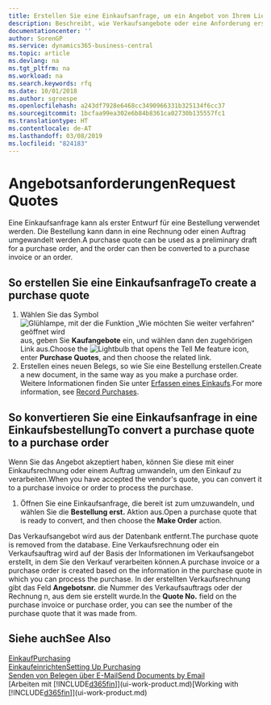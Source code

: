 ```yaml
---
title: Erstellen Sie eine Einkaufsanfrage, um ein Angebot von Ihrem Lieferanten anzufordern | Microsoft Docs
description: Beschreibt, wie Verkaufsangebote oder eine Anforderung erstellt wird, um Ihr Angebot zu erfassen, um unter bestimmten Bedingungen einem Debitoren zu verkaufen.
documentationcenter: ''
author: SorenGP
ms.service: dynamics365-business-central
ms.topic: article
ms.devlang: na
ms.tgt_pltfrm: na
ms.workload: na
ms.search.keywords: rfq
ms.date: 10/01/2018
ms.author: sgroespe
ms.openlocfilehash: a243df7928e6468cc3490966331b325134f6cc37
ms.sourcegitcommit: 1bcfaa99ea302e6b84b8361ca02730b135557fc1
ms.translationtype: HT
ms.contentlocale: de-AT
ms.lasthandoff: 03/08/2019
ms.locfileid: "824183"
---
```

# <a name="request-quotes"></a><span data-ttu-id="d2fe4-103">Angebotsanforderungen</span><span class="sxs-lookup"><span data-stu-id="d2fe4-103">Request Quotes</span></span>
<span data-ttu-id="d2fe4-104">Eine Einkaufsanfrage kann als erster Entwurf für eine Bestellung verwendet werden. Die Bestellung kann dann in eine Rechnung oder einen Auftrag umgewandelt werden.</span><span class="sxs-lookup"><span data-stu-id="d2fe4-104">A purchase quote can be used as a preliminary draft for a purchase order, and the order can then be converted to a purchase invoice or an order.</span></span>


## <a name="to-create-a-purchase-quote"></a><span data-ttu-id="d2fe4-105">So erstellen Sie eine Einkaufsanfrage</span><span class="sxs-lookup"><span data-stu-id="d2fe4-105">To create a purchase quote</span></span>
1. <span data-ttu-id="d2fe4-106">Wählen Sie das Symbol ![Glühlampe, mit der die Funktion „Wie möchten Sie weiter verfahren“ geöffnet wird](media/ui-search/search_small.png "Wie möchten Sie weiter verfahren?") aus, geben Sie **Kaufangebote** ein, und wählen dann den zugehörigen Link aus.</span><span class="sxs-lookup"><span data-stu-id="d2fe4-106">Choose the ![Lightbulb that opens the Tell Me feature](media/ui-search/search_small.png "Tell me what you want to do") icon, enter **Purchase Quotes**, and then choose the related link.</span></span>
2. <span data-ttu-id="d2fe4-107">Erstellen eines neuen Belegs, so wie Sie eine Bestellung erstellen.</span><span class="sxs-lookup"><span data-stu-id="d2fe4-107">Create a new document, in the same way as you make a purchase order.</span></span> <span data-ttu-id="d2fe4-108">Weitere Informationen finden Sie unter [Erfassen eines Einkaufs](purchasing-how-record-purchases.md).</span><span class="sxs-lookup"><span data-stu-id="d2fe4-108">For more information, see [Record Purchases](purchasing-how-record-purchases.md).</span></span>

## <a name="to-convert-a-purchase-quote-to-a-purchase-order"></a><span data-ttu-id="d2fe4-109">So konvertieren Sie eine Einkaufsanfrage in eine Einkaufsbestellung</span><span class="sxs-lookup"><span data-stu-id="d2fe4-109">To convert a purchase quote to a purchase order</span></span>
<span data-ttu-id="d2fe4-110">Wenn Sie das Angebot akzeptiert haben, können Sie diese mit einer Einkaufsrechnung oder einem Auftrag umwandeln, um den Einkauf zu verarbeiten.</span><span class="sxs-lookup"><span data-stu-id="d2fe4-110">When you have accepted the vendor's quote, you can convert it to a purchase invoice or order to process the purchase.</span></span>

1. <span data-ttu-id="d2fe4-111">Öffnen Sie eine Einkaufsanfrage, die bereit ist zum umzuwandeln, und wählen Sie die **Bestellung erst.** Aktion aus.</span><span class="sxs-lookup"><span data-stu-id="d2fe4-111">Open a purchase quote that is ready to convert, and then choose the **Make Order** action.</span></span>

<span data-ttu-id="d2fe4-112">Das Verkaufsangebot wird aus der Datenbank entfernt.</span><span class="sxs-lookup"><span data-stu-id="d2fe4-112">The purchase quote is removed from the database.</span></span> <span data-ttu-id="d2fe4-113">Eine Verkaufsrechnung oder ein Verkaufsauftrag wird auf der Basis der Informationen im Verkaufsangebot erstellt, in dem Sie den Verkauf verarbeiten können.</span><span class="sxs-lookup"><span data-stu-id="d2fe4-113">A purchase invoice or a purchase order is created based on the information in the purchase quote in which you can process the purchase.</span></span> <span data-ttu-id="d2fe4-114">In der erstellten Verkaufsrechnung gibt das Feld **Angebotsnr.** die Nummer des Verkaufsauftrags oder der Rechnung  n, aus dem sie erstellt wurde.</span><span class="sxs-lookup"><span data-stu-id="d2fe4-114">In the **Quote No.** field on the purchase invoice or purchase order, you can see the number of the purchase quote that it was made from.</span></span>

## <a name="see-also"></a><span data-ttu-id="d2fe4-115">Siehe auch</span><span class="sxs-lookup"><span data-stu-id="d2fe4-115">See Also</span></span>
[<span data-ttu-id="d2fe4-116">Einkauf</span><span class="sxs-lookup"><span data-stu-id="d2fe4-116">Purchasing</span></span>](purchasing-manage-purchasing.md)  
[<span data-ttu-id="d2fe4-117">Einkaufeinrichten</span><span class="sxs-lookup"><span data-stu-id="d2fe4-117">Setting Up Purchasing</span></span>](purchasing-setup-purchasing.md)  
[<span data-ttu-id="d2fe4-118">Senden von Belegen über E-Mail</span><span class="sxs-lookup"><span data-stu-id="d2fe4-118">Send Documents by Email</span></span>](ui-how-send-documents-email.md)  
<span data-ttu-id="d2fe4-119">[Arbeiten mit [!INCLUDE[d365fin](includes/d365fin_md.md)]](ui-work-product.md)</span><span class="sxs-lookup"><span data-stu-id="d2fe4-119">[Working with [!INCLUDE[d365fin](includes/d365fin_md.md)]](ui-work-product.md)</span></span>
